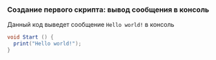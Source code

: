 ### Создание первого скрипта: вывод сообщения в консоль
Данный код выведет сообщение `Hello world!` в консоль
```csharp
void Start () {
  print("Hello world!");
}
```
